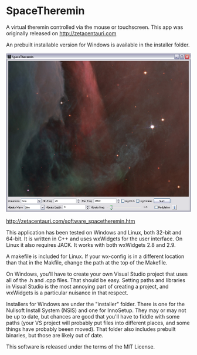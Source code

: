 SpaceTheremin
=============

A virtual theremin controlled via the mouse or touchscreen. This app was originally
released on http://zetacentauri.com

An prebuilt installable version for Windows is available in the installer folder.

![SpaceTheremin Screenshot](https://github.com/Xangis/SpaceTheremin/blob/master/images/spacetheremin1.png)

http://zetacentauri.com/software_spacetheremin.htm

This application has been tested on Windows and Linux, both 32-bit and 64-bit.
It is written in C++ and uses wxWidgets for the user interface. On Linux it also
requires JACK. It works with both wxWidgets 2.8 and 2.9.

A makefile is included for Linux. If your wx-config is in a different location
than that in the Makfile, change the path at the top of the Makefile.

On Windows, you'll have to create your own Visual Studio project that uses all of
the .h and .cpp files. That should be easy.  Setting paths and libraries in Visual
Studio is the most annoying part of creating a project, and wxWidgets is a particular
nuisance in that respect.

Installers for Windows are under the "installer" folder.  There is one for the Nullsoft
Install System (NSIS) and one for InnoSetup.  They may or may not be up to date, but
chances are good that you'll have to fiddle with some paths (your VS project will 
probably put files into different places, and some things have probably beeen moved).
That folder also includes prebuilt binaries, but those are likely out of date.

This software is released under the terms of the MIT License.

